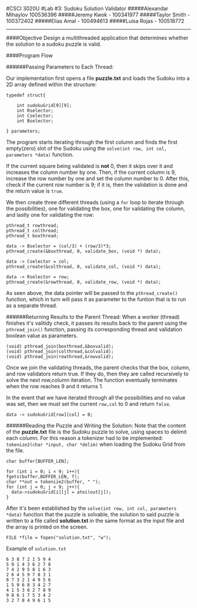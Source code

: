 #CSCI 3020U
#Lab #3: Sudoku Solution Validator
#####Alexandar Mihaylov 100536396
#####Jeremy Kwok - 100341977
#####Taylor Smith - 100372402
#####Elias Amal - 100494613
#####Luisa Rojas - 100518772

--------------------------------

####Objective
Design a multithreaded application that determines whether the solution to a sudoku puzzle is valid.

####Program Flow

######Passing Parameters to Each Thread:

Our implementation first opens a file **puzzle.txt** and loads the Sudoku into a 2D array defined within the structure:

	typedef struct{	
	
		int sudokuGrid[9][9];
		int Rselector;
		int Cselector;
		int Bselector;
	
	} parameters;

The program starts iterating through the first column and finds the first empty(zero) slot of the Sudoku using the `solve(int row, int col, parameters *data)` function.

If the current square being validated is **not** 0, then it skips over it and increases the column number by one. Then, if the current column is 9, increase the row number by one and set the column number to 0. After this, check if the current row number is 9; if it is, then the validation is done and the return value is `true`.


We then create three different threads (using a `for` loop to iterate through the possibilities), one for validating the box, one for validating the column, and lastly one for validating the row:

	pthread_t rowthread;
	pthread_t colthread;
	pthread_t boxthread;

    data -> Bselector = (col/3) + (row/3)*3;
    pthread_create(&boxthread, 0, validate_box, (void *) data);

    data -> Cselector = col;
    pthread_create(&colthread, 0, validate_col, (void *) data);

    data -> Rselector = row;
    pthread_create(&rowthread, 0, validate_row, (void *) data);

As seen above, the data pointer will be passed to the `pthread_create()` function, which in turn will pass it as parameter to the funtion that is to run as a separate thread.
	
######Returning Results to the Parent Thread:
When a worker (thread) finishes it's valitidy check, it passes its results back to the parent using the `pthread_join()` function, passing its corresponding thread and validation boolean value as parameters.

    (void) pthread_join(boxthread,&boxvalid);
    (void) pthread_join(colthread,&colvalid);
    (void) pthread_join(rowthread,&rowvalid); 

Once we join the validating threads, the parent checks that the box, column, and row validators return true. If they do, then they are called recursively to solve the next row,column iteration. The function eventually terminates when the row reaches 9 and it returns 1.

In the event that we have iterated through all the possibilities and no value was set, then we must set the current `row,col` to 0 and return `false`.

	data -> sudokuGrid[row][col] = 0;

######Reading the Puzzle and Writing the Solution:
Note that the content of the **puzzle.txt** file is the Sudoku puzzle to solve, using spaces to delimit each column. For this reason a tokenizer had to be implemented: `tokenize2(char *input, char *delim)` when loading the Sudoku Grid from the file.

	char buffer[BUFFER_LEN];
	
	for (int i = 0; i < 9; i++){
    fgets(buffer,BUFFER_LEN, f);
    char **out = tokenize2(buffer, " ");
    for (int j = 0; j < 9; j++){
      data->sudokuGrid[i][j] = atoi(out[j]);
    }

After it's been established by the `solve(int row, int col, parameters *data)` function that the puzzle is solvable, the solution to said puzzle is written to a file called **solution.txt** in the same format as the input file and the array is printed on the screen.

	FILE *file = fopen("solution.txt", "w");

Example of `solution.txt`

	6 3 8 7 2 1 5 9 4 
	5 9 1 4 3 6 2 7 8 
	7 4 2 9 5 8 1 6 3 
	2 6 4 5 9 7 8 3 1 
	8 7 3 2 1 4 9 5 6 
	1 5 9 6 8 3 4 2 7 
	4 1 5 3 6 2 7 8 9 
	9 8 6 1 7 5 3 4 2 
	3 2 7 8 4 9 6 1 5 


